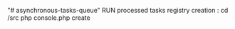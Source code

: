 "# asynchronous-tasks-queue" 
RUN processed tasks registry creation :
cd /src
php console.php create